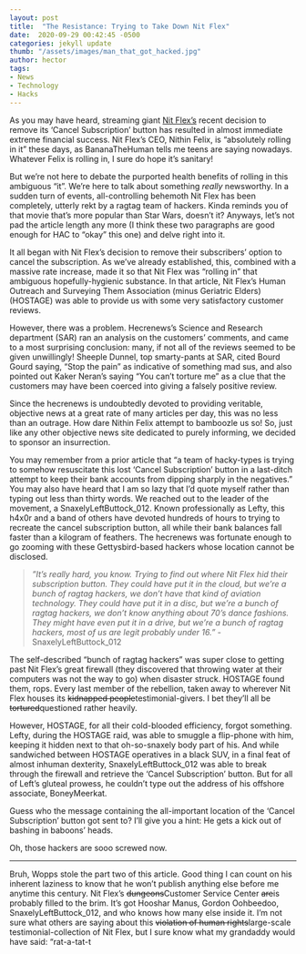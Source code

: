 ```yaml
---
layout: post
title:  "The Resistance: Trying to Take Down Nit Flex"
date:  2020-09-29 00:42:45 -0500
categories: jekyll update
thumb: "/assets/images/man_that_got_hacked.jpg"
author: hector
tags:
- News
- Technology
- Hacks
---
```


As you may have heard, streaming giant [Nit Flex’s](https://hecrenews.github.io/jekyll/update/2020/08/14/local-streaming-service-deletes-cancel-subscription-button.html) recent decision to remove its ‘Cancel Subscription’ button has resulted in almost immediate extreme financial success. Nit Flex’s CEO, Nithin Felix, is “absolutely rolling in it” these days, as BananaTheHuman tells me teens are saying nowadays. Whatever Felix is rolling in, I sure do hope it’s sanitary!

But we’re not here to debate the purported health benefits of rolling in this ambiguous “it”. We’re here to talk about something *really* newsworthy. In a sudden turn of events, all-controlling behemoth Nit Flex has been completely, utterly rekt by a ragtag team of hackers. Kinda reminds you of that movie that’s more popular than Star Wars, doesn’t it? Anyways, let’s not pad the article length any more (I think these two paragraphs are good enough for HAC to “okay” this one) and delve right into it.

It all began with Nit Flex’s decision to remove their subscribers’ option to cancel the subscription. As we’ve already established, this, combined with a massive rate increase, made it so that Nit Flex was “rolling in” that ambiguous hopefully-hygienic substance. In that article, Nit Flex’s Human Outreach and Surveying Them Association (minus Geriatric Elders) (HOSTAGE) was able to provide us with some very satisfactory customer reviews. 

However, there was a problem. Hecrenews’s Science and Research department (SAR) ran an analysis on the customers’ comments, and came to a most surprising conclusion: many, if not all of the reviews seemed to be given unwillingly! Sheeple Dunnel, top smarty-pants at SAR, cited Bourd Gourd saying, “Stop the pain” as indicative of something mad sus, and also pointed out Kaker Neran’s saying “You can’t torture me” as a clue that the customers may have been coerced into giving a falsely positive review.

Since the hecrenews is undoubtedly devoted to providing veritable, objective news at a great rate of many articles per day, this was no less than an outrage. How dare Nithin Felix attempt to bamboozle us so! So, just like any other objective news site dedicated to purely informing, we decided to sponsor an insurrection.

You may remember from a prior article that “a team of hacky-types is trying to somehow resuscitate this lost ‘Cancel Subscription’ button in a last-ditch attempt to keep their bank accounts from dipping sharply in the negatives.” You may also have heard that I am so lazy that I’d quote myself rather than typing out less than thirty words. We reached out to the leader of the movement, a SnaxelyLeftButtock_012. Known professionally as Lefty, this h4x0r and a band of others have devoted hundreds of hours to trying to recreate the cancel subscription button, all while their bank balances fall faster than a kilogram of feathers. The hecrenews was fortunate enough to go zooming with these Gettysbird-based hackers whose location cannot be disclosed.

 > *”It’s really hard, you know. Trying to find out where Nit Flex hid their subscription button. They could have put it in the cloud, but we’re a bunch of ragtag hackers, we don’t have that kind of aviation technology. They could have put it in a disc, but we’re a bunch of ragtag hackers, we don’t know anything about 70’s dance fashions. They might have even put it in a drive, but we’re a bunch of ragtag hackers, most of us are legit probably under 16.”* - SnaxelyLeftButtock_012

The self-described “bunch of ragtag hackers” was super close to getting past Nit Flex’s great firewall (they discovered that throwing water at their computers was not the way to go) when disaster struck. HOSTAGE found them, rops. Every last member of the rebellion, taken away to wherever Nit Flex houses its ~~kidnapped people~~testimonial-givers. I bet they’ll all be ~~tortured~~questioned rather heavily.

However, HOSTAGE, for all their cold-blooded efficiency, forgot something. Lefty, during the HOSTAGE raid, was able to smuggle a flip-phone with him, keeping it hidden next to that oh-so-snaxely body part of his. And while sandwiched between HOSTAGE operatives in a black SUV, in a final feat of almost inhuman dexterity, SnaxelyLeftButtock_012 was able to break through the firewall and retrieve the ‘Cancel Subscription’ button. But for all of Left’s gluteal prowess, he couldn’t type out the address of his offshore associate, BoneyMeerkat. 

Guess who the message containing the all-important location of the ‘Cancel Subscription’ button got sent to? I’ll give you a hint: He gets a kick out of bashing in baboons’ heads.

Oh, those hackers are sooo screwed now.

---

Bruh, Wopps stole the part two of this article. Good thing I can count on his inherent laziness to know that he won’t publish anything else before me anytime this century. Nit Flex’s ~~dungeons~~Customer Service Center ~~are~~is probably filled to the brim. It’s got Hooshar Manus, Gordon Oohbeedoo, SnaxelyLeftButtock_012, and who knows how many else inside it. I’m not sure what others are saying about this ~~violation of human rights~~large-scale testimonial-collection of Nit Flex, but I sure know what my grandaddy would have said: “rat-a-tat-t


